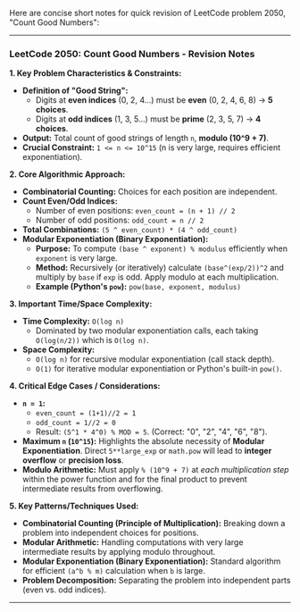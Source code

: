 Here are concise short notes for quick revision of LeetCode problem 2050, "Count Good Numbers":

---

### LeetCode 2050: Count Good Numbers - Revision Notes

**1. Key Problem Characteristics & Constraints:**
*   **Definition of "Good String":**
    *   Digits at **even indices** (0, 2, 4...) must be **even** (0, 2, 4, 6, 8) -> **5 choices**.
    *   Digits at **odd indices** (1, 3, 5...) must be **prime** (2, 3, 5, 7) -> **4 choices**.
*   **Output:** Total count of good strings of length `n`, **modulo (10^9 + 7)**.
*   **Crucial Constraint:** `1 <= n <= 10^15` (n is very large, requires efficient exponentiation).

**2. Core Algorithmic Approach:**
*   **Combinatorial Counting:** Choices for each position are independent.
*   **Count Even/Odd Indices:**
    *   Number of even positions: `even_count = (n + 1) // 2`
    *   Number of odd positions: `odd_count = n // 2`
*   **Total Combinations:** `(5 ^ even_count) * (4 ^ odd_count)`
*   **Modular Exponentiation (Binary Exponentiation):**
    *   **Purpose:** To compute `(base ^ exponent) % modulus` efficiently when `exponent` is very large.
    *   **Method:** Recursively (or iteratively) calculate `(base^(exp/2))^2` and multiply by `base` if `exp` is odd. Apply modulo at each multiplication.
    *   **Example (Python's `pow`):** `pow(base, exponent, modulus)`

**3. Important Time/Space Complexity:**
*   **Time Complexity:** `O(log n)`
    *   Dominated by two modular exponentiation calls, each taking `O(log(n/2))` which is `O(log n)`.
*   **Space Complexity:**
    *   `O(log n)` for recursive modular exponentiation (call stack depth).
    *   `O(1)` for iterative modular exponentiation or Python's built-in `pow()`.

**4. Critical Edge Cases / Considerations:**
*   **`n = 1`:**
    *   `even_count = (1+1)//2 = 1`
    *   `odd_count = 1//2 = 0`
    *   Result: `(5^1 * 4^0) % MOD = 5`. (Correct: "0", "2", "4", "6", "8").
*   **Maximum `n` (`10^15`):** Highlights the absolute necessity of **Modular Exponentiation**. Direct `5**large_exp` or `math.pow` will lead to **integer overflow** or **precision loss**.
*   **Modulo Arithmetic:** Must apply `% (10^9 + 7)` at *each multiplication step* within the power function and for the final product to prevent intermediate results from overflowing.

**5. Key Patterns/Techniques Used:**
*   **Combinatorial Counting (Principle of Multiplication):** Breaking down a problem into independent choices for positions.
*   **Modular Arithmetic:** Handling computations with very large intermediate results by applying modulo throughout.
*   **Modular Exponentiation (Binary Exponentiation):** Standard algorithm for efficient `(a^b % m)` calculation when `b` is large.
*   **Problem Decomposition:** Separating the problem into independent parts (even vs. odd indices).

---